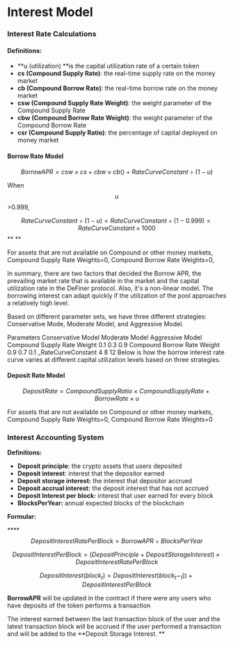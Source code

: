 # Interest Model

### **Interest Rate Calculations**

#### **Definitions:**

* **u (utilization) **is the capital utilization rate of a certain token
* **cs (Compound Supply Rate)**: the real-time supply rate on the money market
* **cb (Compound Borrow Rate)**: the real-time borrow rate on the money market
* **csw (Compound Supply Rate Weight)**: the weight parameter of the Compound Supply Rate
* **cbw (Compound Borrow Rate Weight)**: the weight parameter of the Compound Borrow Rate
* **csr (Compound Supply Ratio)**: the percentage of capital deployed on money market

#### Borrow Rate Model

$$Borrow APR= csw\times cs + cbw \times cb () + RateCurve Constant\div(1-u)$$ 

When  $$u$$ >0.999,

$$Rate Curve Constant\div(1-u) = Rate Curve Constant \div(1-0.999)= RateCurveConstant\times1000$$** **

For assets that are not available on Compound or other money markets, Compound Supply Rate Weights=0, Compound Borrow Rate Weights=0,

In summary, there are two factors that decided the Borrow APR, the prevailing market rate that is available in the market and the capital utilization rate in the DeFiner protocol. Also,  it's a non-linear model. The borrowing interest can adapt quickly if the utilization of the pool approaches a relatively high level.

Based on different parameter sets, we have three different strategies: Conservative Mode, Moderate Model, and Aggressive Model. 

Parameters Conservative Model Moderate Model Aggressive Model Compound Supply Rate Weight 0.1 0.3 0.9 Compound Borrow Rate Weight 0.9 0.7 0.1 \_RateCurveConstant 4 8 12 Below is how the borrow interest rate curve varies at different capital utilization levels based on three strategies.

#### Deposit Rate Model

$$Deposit Rate= CompoundSupplyRatio\times CompoundSupplyRate +BorrowRate\times u$$ 

For assets that are not available on Compound or other money markets, Compound Supply Rate Weights=0, Compound Borrow Rate Weights=0

### Interest Accounting System

**Definitions:**

* **Deposit principle**: the crypto assets that users deposited
* **Deposit interest**: interest that the depositor earned
* **Deposit storage interest:** the interest that depositor accrued
* **Deposit accrual interest:** the deposit interest that has not accrued
* **Deposit Interest per block:** interest that user earned for every block
* **BlocksPerYear:** annual expected blocks of the blockchain 

**Formular:**

****$$Deposit Interest Rate Per Block = BorrowAPR\div BlocksPerYear$$ 

$$Deposit Interest Per Block = (Deposit Principle+Deposit Storage Interest) \times Deposit Interest Rate Per Block$$ 

$$DepositInterest(block_t)=DepositInterest(block_t -_1))+DepositInterestPerBlock$$ 

**BorrowAPR** will be updated in the contract if there were any users who have deposits of the token performs a transaction

The interest earned between the last transaction block of the user and the latest transaction block will be accrued if the user performed a transaction and will be added to the **Deposit Storage Interest. **
